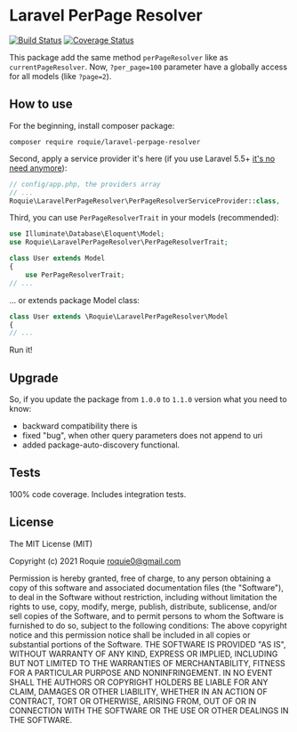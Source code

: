Laravel PerPage Resolver
========================

[![Build Status](https://travis-ci.org/roquie/laravel-perpage-resolver.svg?branch=master)](https://travis-ci.org/roquie/laravel-perpage-resolver)
[![Coverage Status](https://coveralls.io/repos/github/roquie/laravel-perpage-resolver/badge.svg?branch=master)](https://coveralls.io/github/roquie/laravel-perpage-resolver?branch=master)

This package add the same method `perPageResolver` like as `currentPageResolver`. Now,
`?per_page=100` parameter have a globally access for all models (like `?page=2`).

## How to use

For the beginning, install composer package:
```
composer require roquie/laravel-perpage-resolver
```

Second, apply a service provider it's here (if you use Laravel 5.5+ [it's no need anymore](https://laravel-news.com/package-auto-discovery)):

```php
// config/app.php, the providers array
// ...
Roquie\LaravelPerPageResolver\PerPageResolverServiceProvider::class,
```

Third, you can use `PerPageResolverTrait` in your models (recommended):

```php
use Illuminate\Database\Eloquent\Model;
use Roquie\LaravelPerPageResolver\PerPageResolverTrait;

class User extends Model
{
    use PerPageResolverTrait;
// ...
```

... or extends package Model class:

```php
class User extends \Roquie\LaravelPerPageResolver\Model
{
// ...
```

Run it!

## Upgrade

So, if you update the package from `1.0.0`  to `1.1.0` version what you need to know:

* backward compatibility there is
* fixed "bug", when other query parameters does not append to uri
* added package-auto-discovery functional.

## Tests

100% code coverage. Includes integration tests.

## License

The MIT License (MIT)

Copyright (c) 2021 Roquie <roquie0@gmail.com>

Permission is hereby granted, free of charge, to any person obtaining a copy
of this software and associated documentation files (the "Software"), to deal
in the Software without restriction, including without limitation the rights
to use, copy, modify, merge, publish, distribute, sublicense, and/or sell
copies of the Software, and to permit persons to whom the Software is
furnished to do so, subject to the following conditions:
The above copyright notice and this permission notice shall be included in
all copies or substantial portions of the Software.
THE SOFTWARE IS PROVIDED "AS IS", WITHOUT WARRANTY OF ANY KIND, EXPRESS OR
IMPLIED, INCLUDING BUT NOT LIMITED TO THE WARRANTIES OF MERCHANTABILITY,
FITNESS FOR A PARTICULAR PURPOSE AND NONINFRINGEMENT. IN NO EVENT SHALL THE
AUTHORS OR COPYRIGHT HOLDERS BE LIABLE FOR ANY CLAIM, DAMAGES OR OTHER
LIABILITY, WHETHER IN AN ACTION OF CONTRACT, TORT OR OTHERWISE, ARISING FROM,
OUT OF OR IN CONNECTION WITH THE SOFTWARE OR THE USE OR OTHER DEALINGS IN
THE SOFTWARE.
